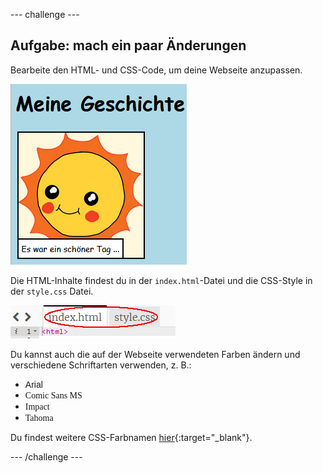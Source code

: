 \--- challenge \---

## Aufgabe: mach ein paar Änderungen

Bearbeite den HTML- und CSS-Code, um deine Webseite anzupassen.

![screenshot](images/story-changes.png)

Die HTML-Inhalte findest du in der `index.html`-Datei und die CSS-Style in der `style.css` Datei.

![Screenshot](images/story-files.png)

Du kannst auch die auf der Webseite verwendeten Farben ändern und verschiedene Schriftarten verwenden, z. B.:

+ <span style="font-family: Arial;">Arial</span>
+ <span style="font-family: Comic Sans MS;">Comic Sans MS</span>
+ <span style="font-family: Impact;">Impact</span>
+ <span style="font-family: Tahoma;">Tahoma</span>

Du findest weitere CSS-Farbnamen [hier](http://jumpto.cc/colours){:target="_blank"}.

\--- /challenge \---
